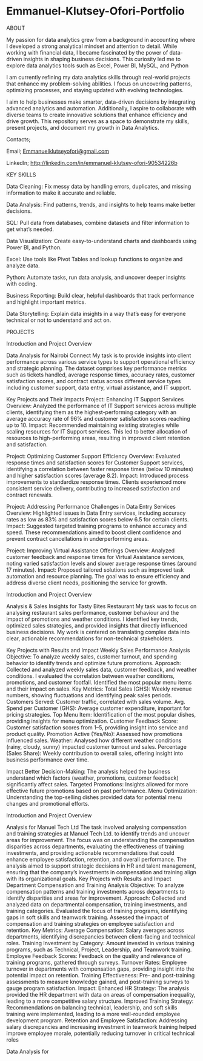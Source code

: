 # Emmanuel-Klutsey-Ofori-Portfolio
ABOUT

My passion for data analytics grew from a background in accounting where I developed a strong analytical mindset and attention to detail. While working with financial data, I became fascinated by the power of data-driven insights in shaping business decisions. This curiosity led me to explore data analytics tools such as Excel, Power BI, MySQL, and Python

I am currently refining my data analytics skills through real-world projects that enhance my problem-solving abilities. I focus on uncovering patterns, optimizing processes, and staying updated with evolving technologies.

I aim to help businesses make smarter, data-driven decisions by integrating advanced analytics and automation. Additionally, I aspire to collaborate with diverse teams to create innovative solutions that enhance efficiency and drive growth.
This repository serves as a space to demonstrate my skills, present projects, and document my growth in Data Analytics.

Contacts;

Email; Emmanuelklutseyofori@gmail.com

Linkedln; http://linkedin.com/in/emmanuel-klutsey-ofori-90534226b

KEY SKILLS

Data Cleaning: Fix messy data by handling errors, duplicates, and missing information to make it accurate and reliable.

Data Analysis: Find patterns, trends, and insights to help teams make better decisions.

SQL: Pull data from databases, combine datasets and filter information to get what’s needed.

Data Visualization: Create easy-to-understand charts and dashboards using Power BI, and Python.

Excel: Use tools like Pivot Tables and lookup functions to organize and analyze data.

Python: Automate tasks, run data analysis, and uncover deeper insights with coding.

Business Reporting: Build clear, helpful dashboards that track performance and highlight important metrics.

Data Storytelling: Explain data insights in a way that’s easy for everyone technical or not to understand and act on.


PROJECTS

Introduction and Project Overview
 
Data Analysis for Nairobi Connect
My task is to provide insights into client performance across various service types to support operational efficiency and strategic planning.
The dataset comprises key performance metrics such as tickets handled, average response times, accuracy rates, customer satisfaction scores, and contract status across different service types including customer support, data entry, virtual assistance, and IT support.

Key Projects and Their Impacts
Project: Enhancing IT Support Services
Overview: Analyzed the performance of IT Support services across multiple clients, identifying them as the highest-performing category with an average accuracy rate of 96% and customer satisfaction scores reaching up to 10.
Impact: Recommended maintaining existing strategies while scaling resources for IT Support services. This led to better allocation of resources to high-performing areas, resulting in improved client retention and satisfaction.

Project: Optimizing Customer Support Efficiency
Overview: Evaluated response times and satisfaction scores for Customer Support services, identifying a correlation between faster response times (below 10 minutes) and higher satisfaction scores (average 8.2).
Impact: Introduced process improvements to standardize response times. Clients experienced more consistent service delivery, contributing to increased satisfaction and contract renewals.

Project: Addressing Performance Challenges in Data Entry Services
Overview: Highlighted issues in Data Entry services, including accuracy rates as low as 83% and satisfaction scores below 6.5 for certain clients.
Impact: Suggested targeted training programs to enhance accuracy and speed. These recommendations aimed to boost client confidence and prevent contract cancellations in underperforming areas.

Project: Improving Virtual Assistance Offerings
Overview: Analyzed customer feedback and response times for Virtual Assistance services, noting varied satisfaction levels and slower average response times (around 17 minutes).
Impact: Proposed tailored solutions such as improved task automation and resource planning. The goal was to ensure efficiency and address diverse client needs, positioning the service for growth.






Introduction and Project Overview
 
Analysis & Sales Insights for Tasty Bites Restaurant
My task was to focus on analysing restaurant sales performance, customer behaviour and the impact of promotions and weather conditions. I identified key trends, optimized sales strategies, and provided insights that directly influenced business decisions. My work is centered on translating complex data into clear, actionable recommendations for non-technical stakeholders.

Key Projects with Results and Impact
Weekly Sales Performance Analysis
Objective: To analyze weekly sales, customer turnout, and spending behavior to identify trends and optimize future promotions.
Approach: Collected and analyzed weekly sales data, customer feedback, and weather conditions.
I evaluated the correlation between weather conditions, promotions, and customer footfall.
Identified the most popular menu items and their impact on sales.
Key Metrics: Total Sales (GHS): Weekly revenue numbers, showing fluctuations and identifying peak sales periods.
Customers Served: Customer traffic, correlated with sales volume.
Avg. Spend per Customer (GHS): Average customer expenditure, important for pricing strategies.
Top Menu Item: Identification of the most popular dishes, providing insights for menu optimization.
Customer Feedback Score: Customer satisfaction scores from 1–5, providing insight into service and product quality.
Promotion Active (Yes/No): Assessed how promotions influenced sales.
Weather: Analysed how different weather conditions (rainy, cloudy, sunny) impacted customer turnout and sales.
Percentage (Sales Share): Weekly contribution to overall sales, offering insight into business performance over time.

Impact
Better Decision-Making: The analysis helped the business understand which factors (weather, promotions, customer feedback) significantly affect sales.
Targeted Promotions: Insights allowed for more effective future promotions based on past performance.
Menu Optimization: Understanding the top-selling dishes provided data for potential menu changes and promotional efforts.




                             



Introduction and Project Overview

Analysis for Manuel Tech Ltd 
The task involved analysing compensation and training strategies at Manuel Tech Ltd. to identify trends and uncover areas for improvement. The focus was on understanding the compensation disparities across departments, evaluating the effectiveness of training investments, and providing actionable recommendations that could enhance employee satisfaction, retention, and overall performance. The analysis aimed to support strategic decisions in HR and talent management, ensuring that the company’s investments in compensation and training align with its organizational goals.
Key Projects with Results and Impact
Department Compensation and Training Analysis
Objective: To analyze compensation patterns and training investments across departments to identify disparities and areas for improvement.
Approach:
Collected and analyzed data on departmental compensation, training investments, and training categories.
Evaluated the focus of training programs, identifying gaps in soft skills and teamwork training.
Assessed the impact of compensation and training strategies on employee satisfaction and retention.
Key Metrics:
Average Compensation: Salary averages across departments, identifying discrepancies between client-facing and technical roles.
Training Investment by Category: Amount invested in various training programs, such as Technical, Project, Leadership, and Teamwork training.
Employee Feedback Scores: Feedback on the quality and relevance of training programs, gathered through surveys.
Turnover Rates: Employee turnover in departments with compensation gaps, providing insight into the potential impact on retention.
Training Effectiveness: Pre- and post-training assessments to measure knowledge gained, and post-training surveys to gauge program satisfaction.
Impact:
Enhanced HR Strategy: The analysis provided the HR department with data on areas of compensation inequality, leading to a more competitive salary structure.
Improved Training Strategy: Recommendations on balancing technical, leadership, and soft skills training were implemented, leading to a more well-rounded employee development program.
Retention and Employee Satisfaction: Addressing salary discrepancies and increasing investment in teamwork training helped improve employee morale, potentially reducing turnover in critical technical roles


Data Analysis for
